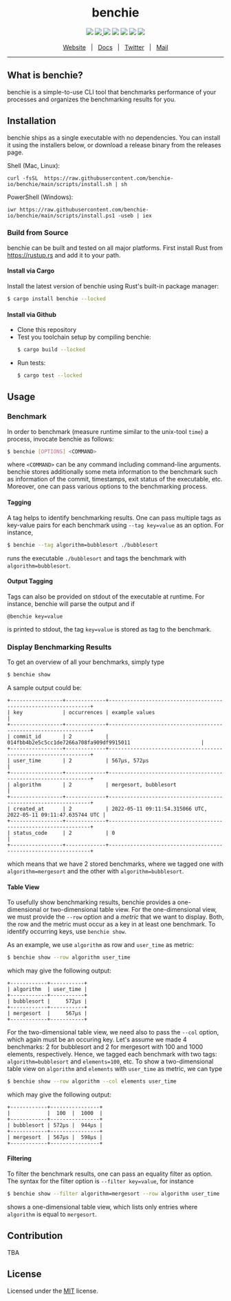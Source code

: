 <div align="center">
  <h1>benchie</h1>
  <a href="https://github.com/benchie-io/benchie/actions"><img src="https://img.shields.io/github/workflow/status/benchie-io/benchie/CI" /></a>
  <a href="https://codecov.io/gh/benchie-io/benchie">
    <img src="https://codecov.io/gh/benchie-io/benchie/branch/main/graph/badge.svg?token=K4WQDNCN9F"/>
  </a>
  <a href="https://crates.io/crates/benchie"><img src="https://img.shields.io/crates/v/benchie.svg" /></a>
  <a href="https://docs.rs/benchie"><img src="https://docs.rs/benchie/badge.svg" /></a>
  <img src="https://img.shields.io/badge/Rust-v1.61.0-yellow" />
  <img src="https://img.shields.io/badge/platform-linux%20%7C%20macos%20%7C%20windows-brightgreen" />
  <a href="https://github.com/benchie-io/benchie/blob/master/LICENSE"><img src="https://img.shields.io/crates/l/benchie" /></a>
  <br />
  <br />
  <a href="https://www.benchie.io/">Website</a>
  <span>&nbsp;&nbsp;|&nbsp;&nbsp;</span>
  <a href="https://docs.rs/benchie">Docs</a>
  <span>&nbsp;&nbsp;|&nbsp;&nbsp;</span>
  <a href="#">Twitter</a>
  <span>&nbsp;&nbsp;|&nbsp;&nbsp;</span>
  <a href="mailto:hello@benchie.io">Mail</a>
  <br />
  <hr />
</div>

## What is benchie?

benchie is a simple-to-use CLI tool that benchmarks performance of your processes and organizes the benchmarking results for you.

## Installation
benchie ships as a single executable with no dependencies. You can install it using the installers below, or download a release binary from the releases page.

Shell (Mac, Linux):
```
curl -fsSL  https://raw.githubusercontent.com/benchie-io/benchie/main/scripts/install.sh | sh
```

PowerShell (Windows):
```
iwr https://raw.githubusercontent.com/benchie-io/benchie/main/scripts/install.ps1 -useb | iex
```

### Build from Source
benchie can be built and tested on all major platforms. First install Rust from https://rustup.rs and add it to your path.

#### Install via Cargo

Install the latest version of benchie using Rust's built-in package manager:

```bash
$ cargo install benchie --locked
```

#### Install via Github
* Clone this repository
* Test you toolchain setup by compiling benchie:
  ```bash
  $ cargo build --locked
  ```
* Run tests:
  ```bash
  $ cargo test --locked
  ```
  
  
## Usage

### Benchmark

In order to benchmark (measure runtime similar to the unix-tool `time`) a process, invocate benchie as follows:
```bash
$ benchie [OPTIONS] <COMMAND>
```
where `<COMMAND>` can be any command including command-line arguments. 
benchie stores additionally some meta information to the benchmark such as information of the commit, timestamps, exit status of the executable, etc.
Moreover, one can pass various options to the benchmarking process.

#### Tagging

A tag helps to identify benchmarking results. One can pass multiple tags as key-value pairs for each benchmark using `--tag key=value` as an option.
For instance,
```bash
$ benchie --tag algorithm=bubblesort ./bubblesort
```
runs the executable `./bubblesort` and tags the benchmark with `algorithm=bubblesort`.

#### Output Tagging

Tags can also be provided on stdout of the executable at runtime.
For instance, benchie will parse the output and if
```
@benchie key=value
```
is printed to stdout, the tag `key=value` is stored as tag to the benchmark.


### Display Benchmarking Results

To get an overview of all your benchmarks, simply type

```bash
$ benchie show
```

A sample output could be:
```
+-----------------+-------------+----------------------------------------------------------------+
| key             | occurrences | example values                                                 |
+-----------------+-------------+----------------------------------------------------------------+
| commit_id       | 2           | 014fbb4b2e5c5cc1de7266a708fa909df9915011                       |
+-----------------+-------------+----------------------------------------------------------------+
| user_time       | 2           | 567µs, 572µs                                                   |
+-----------------+-------------+----------------------------------------------------------------+
| algorithm       | 2           | mergesort, bubblesort                                          |
+-----------------+-------------+----------------------------------------------------------------+
| created_at      | 2           | 2022-05-11 09:11:54.315066 UTC, 2022-05-11 09:11:47.635744 UTC |
+-----------------+-------------+----------------------------------------------------------------+
| status_code     | 2           | 0                                                              |
+-----------------+-------------+----------------------------------------------------------------+
```
which means that we have 2 stored benchmarks, where we tagged one with `algorithm=mergesort` and the other with `algorithm=bubblesort`.

#### Table View
To usefully show benchmarking results, benchie provides a one-dimensional or two-dimensional table view.
For the one-dimensional view, we must provide the `--row` option and a *metric* that we want to display.
Both, the row and the metric must occur as a key in at least one benchmark. 
To identify occurring keys, use `benchie show`.

As an example, we use `algorithm` as row and `user_time` as metric:
```bash
$ benchie show --row algorithm user_time
```
which may give the following output:
```
+------------+-----------+
| algorithm  | user_time |
+------------+-----------+
| bubblesort |     572µs |
+------------+-----------+
| mergesort  |     567µs |
+------------+-----------+
```

For the two-dimensional table view, we need also to pass the `--col` option, which again must be an occuring key.
Let's assume we made 4 benchmarks: 2 for bubblesort and 2 for mergesort with 100 and 1000 elements, respectively.
Hence, we tagged each benchmark with two tags: `algorithm=bubblesort` and `elements=100`, etc.
To show a two-dimensional table view on `algorithm` and `elements` with `user_time` as metric, we can type
```bash
$ benchie show --row algorithm --col elements user_time
```
which may give the following output:
```
+------------+----------------+
|            |  100  |  1000  |
+------------+----------------+
| bubblesort | 572µs |  944µs |
+------------+----------------+
| mergesort  | 567µs |  598µs |
+------------+----------------+
```

#### Filtering

To filter the benchmark results, one can pass an equality filter as option.
The syntax for the filter option is `--filter key=value`, for instance
```bash
$ benchie show --filter algorithm=mergesort --row algorithm user_time
```
shows a one-dimensional table view, which lists only entries where `algorithm` is equal to `mergesort`.

## Contribution

TBA

## License

Licensed under the [MIT](LICENSE) license.
